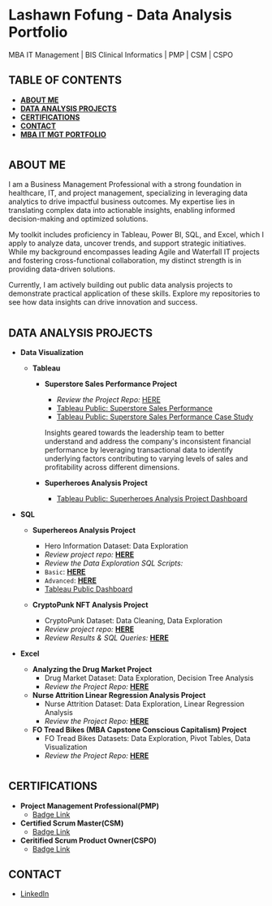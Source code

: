 <h1>Lashawn Fofung - Data Analysis Portfolio</h1>
MBA IT Management | BIS Clinical Informatics | PMP | CSM | CSPO

<h2></h2>

<h2>TABLE OF CONTENTS</h2> 

- [<b>ABOUT ME</b>](https://github.com/LashawnFofung/Data-Analysis-Portfolio#about-me) 
- [<b>DATA ANALYSIS PROJECTS</b>](https://github.com/LashawnFofung/Data-Analysis-Portfolio#data-analysis-projects)
- [<b>CERTIFICATIONS</b>](https://github.com/LashawnFofung/Data-Analysis-Portfolio#certifications)
- [<b>CONTACT</b>](https://github.com/LashawnFofung/Data-Analysis-Portfolio#contact)
- [<b>MBA IT MGT PORTFOLIO</b>](https://github.com/LashawnFofung/MBA-IT-Management-Portfolio)

<h1></h1>

<h2>ABOUT ME</h2>

I am a Business Management Professional with a strong foundation in healthcare, IT, and project management, specializing in leveraging data analytics to drive impactful business outcomes. My expertise lies in translating complex data into actionable insights, enabling informed decision-making and optimized solutions.

My toolkit includes proficiency in Tableau, Power BI, SQL, and Excel, which I apply to analyze data, uncover trends, and support strategic initiatives. While my background encompasses leading Agile and Waterfall IT projects and fostering cross-functional collaboration, my distinct strength is in providing data-driven solutions.

Currently, I am actively building out public data analysis projects to demonstrate practical application of these skills. Explore my repositories to see how data insights can drive innovation and success.

<h1></h1>

<h2>DATA ANALYSIS PROJECTS</h2>

- <b>Data Visualization</b>
    - <b>Tableau</b>
    
      - <b>Superstore Sales Performance Project</b>
        - <i>Review the Project Repo:</i> [HERE](https://github.com/LashawnFofung/Superstore-Sales-Performance)
        - [Tableau Public: Superstore Sales Performance](https://public.tableau.com/shared/MP44DZ8ZT?:display_count=n&:origin=viz_share_link)
        - [Tableau Public: Superstore Sales Performance Case Study](https://public.tableau.com/views/SuperstoreSalesPerformanceCaseStudy/SuperstoreSalesPerformanceCaseStudy?:language=en-US&publish=yes&:sid=&:redirect=auth&:display_count=n&:origin=viz_share_link)

        Insights geared towards the leadership team to better understand and address the company's inconsistent financial performance by leveraging transactional data to identify underlying factors contributing to varying levels of sales and profitability across different dimensions.

   
      - <b>Superheroes Analysis Project</b>
        - [Tableau Public: Superheroes Analysis Project Dashboard](https://public.tableau.com/views/SuperheroesAnalysisProject/Dashboard1?:language=en-US&publish=yes&:sid=&:redirect=auth&:display_count=n&:origin=viz_share_link)
        


- <b>SQL</b>
    - <b>Superhereos Analysis Project</b>
      -  Hero Information Dataset: Data Exploration
      -  <i>Review project repo:</i> [<b>HERE</b>](https://github.com/LashawnFofung/Super-Heroes-Analysis-Project)
      -  <i>Review the Data Exploration SQL Scripts:</i> 
        - `Basic`: [<b>HERE</b>](https://github.com/LashawnFofung/Super-Heroes-Analysis-Project/blob/main/SQL%20Queries/Basic%20Queries.sql)
        - `Advanced`: [<b>HERE</b>](https://github.com/LashawnFofung/Super-Heroes-Analysis-Project/blob/main/SQL%20Queries/Advanced%20Queries.sql)
      - [Tableau Public Dashboard](https://public.tableau.com/views/SuperheroesAnalysisProject/Dashboard1?:language=en-US&publish=yes&:sid=&:redirect=auth&:display_count=n&:origin=viz_share_link)

  
    - <b>CryptoPunk NFT Analysis Project</b>
      - CryptoPunk Dataset: Data Cleaning, Data Exploration
      - <i>Review project repo:</i> [<b>HERE</b>](https://github.com/LashawnFofung/Cryptopunks-NFT-Analysis-Project)
      - <i>Review Results & SQL Queries:</i> [<b>HERE</b>](https://github.com/LashawnFofung/Cryptopunks-NFT-Analysis-Project/blob/main/Results/CryptoPunks%20NFT%20Analysis%20Report.md)
  

- <b>Excel</b>
  - <b>Analyzing the Drug Market Project</b>
    - Drug Market Dataset: Data Exploration, Decision Tree Analysis
    - <i>Review the Project Repo:</i> [<b>HERE</b>](https://github.com/LashawnFofung/Drug-Market-Analysis) 
  - <b>Nurse Attrition Linear Regression Analysis Project</b>
    - Nurse Attrition Dataset: Data Exploration, Linear Regression Analysis
    - <i>Review the Project Repo:</i> [<b>HERE</b>](https://github.com/LashawnFofung/Nurse-Attrition-Linear-Regression-Analysis) 
  - <b>FO Tread Bikes (MBA Capstone Conscious Capitalism) Project</b>
    - FO Tread Bikes Datasets: Data Exploration, Pivot Tables, Data Visualization
    - <i>Review the Project Repo:</i> [<b>HERE</b>](https://github.com/LashawnFofung/FO-Tread-Bikes) 
 
      
<h1></h1>

<h2>CERTIFICATIONS</h2>

- <b> Project Management Professional(PMP)</b>
  - [Badge Link](https://www.credly.com/badges/069386a1-7007-40f8-9773-f308e59e06db/public_url) 
- <b> Certified Scrum Master(CSM)</b>
  - [Badge Link](https://badgecert.com/bc/html/groupbadges.html?k=NWR6TmMzUVRUbElJeVZ5c0RnclVnems0cTkybW0yb2Q)
- <b> Ceritified Scrum Product Owner(CSPO)</b>
  - [Badge Link](https://badgecert.com/bc/html/groupbadges.html?k=NWR6TmMzUVRUbElJeVZ5c0RnclVnems0cTkybW0yb2Q)

<h2></h2>

<h2>CONTACT</h2>

- [LinkedIn](https://www.linkedin.com/in/lashawnfofung/)

  
<h2></h2>
